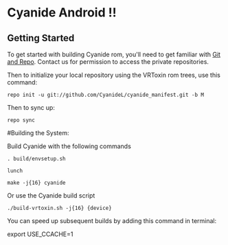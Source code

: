 Cyanide Android !!
==============

Getting Started
---------------

To get started with building Cyanide rom, you'll need to get
familiar with [Git and Repo](https://source.android.com/source/using-repo.html).
Contact us for permission to access the private repositories.

Then to initialize your local repository using the VRToxin rom trees, use this command:

    repo init -u git://github.com/CyanideL/cyanide_manifest.git -b M

Then to sync up:

    repo sync

#Building the System:

Build Cyanide with the following commands

    . build/envsetup.sh

    lunch

    make -j{16} cyanide

Or use the Cyanide build script

    ./build-vrtoxin.sh -j{16} {device}

You can speed up subsequent builds by adding this command in terminal:

export USE_CCACHE=1
